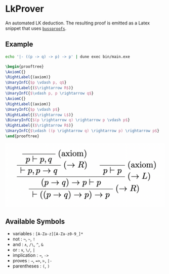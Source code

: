 # LkProver
An automated LK deduction. The resulting proof is emitted as a Latex snippet that uses [`bussproofs`](https://www.logicmatters.net/resources/pdfs/latex/BussGuide2.pdf).

## Example
```sh
echo '|- ((p -> q) -> p) -> p' | dune exec bin/main.exe
```
```latex
\begin{prooftree}
\AxiomC{}
\RightLabel{(axiom)}
\UnaryInfC{$p \vdash p, q$}
\RightLabel{($\rightarrow R$)}
\UnaryInfC{$\vdash p, p \rightarrow q$}
\AxiomC{}
\RightLabel{(axiom)}
\UnaryInfC{$p \vdash p$}
\RightLabel{($\rightarrow L$)}
\BinaryInfC{$(p \rightarrow q) \rightarrow p \vdash p$}
\RightLabel{($\rightarrow R$)}
\UnaryInfC{$\vdash ((p \rightarrow q) \rightarrow p) \rightarrow p$}
\end{prooftree}
```
![](docs/latex.png)

## Available Symbols
- variables : `[A-Za-z][A-Za-z0-9_]*`
- not : `¬`, `~`, `!`
- and : `∧`, `/\`, `^`, `&`
- or : `∨`, `\/`, `|`
- implication : `→`, `->`
- proves : `⇒`, `=>`, `⊢`, `|-`
- parentheses : `(`, `)`
